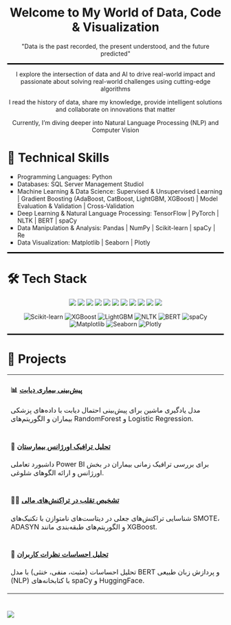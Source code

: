 <h1 align="center"> Welcome to My World of Data, Code & Visualization </h1>

<p align="center"> "Data is the past recorded, the present understood, and the future predicted" </p>

<hr style="height: 3px; background-color: black; border: none;">

<p align="center">  I explore the intersection of data and AI to drive real-world impact and passionate about solving real-world challenges using cutting-edge algorithms </p>

<p align="center">  I read the history of data, share my knowledge, provide intelligent solutions and collaborate on innovations that matter </p>

<p align="center">  Currently, I’m diving deeper into Natural Language Processing (NLP) and Computer Vision </p>

<h1 align="left"> 🧠 Technical Skills </h1>
<p align="left">
<ul style="list-style-type: square;">
  <li> Programming Languages: Python </li>
  <li> Databases: SQL Server Management StudioI </li>
  <li> Machine Learning & Data Science: Supervised & Unsupervised Learning | Gradient Boosting (AdaBoost, CatBoost, LightGBM, XGBoost) | Model Evaluation & Validation | Cross-Validation </li>
  <li> Deep Learning & Natural Language Processing: TensorFlow | PyTorch | NLTK | BERT | spaCy </li>
  <li> Data Manipulation & Analysis: Pandas | NumPy | Scikit-learn | spaCy | Re </li>
  <li> Data Visualization: Matplotlib | Seaborn | Plotly </li>
</ul>

<hr style="height: 3px; background-color: black; border: none;">

<h1 align="left"> 🛠️ Tech Stack </h1>
<p align="center">
  <img src="https://img.icons8.com/?size=100&id=9OGIyU8hrxW5&format=png&color=000000"/>
  <img src="https://img.icons8.com/?size=100&id=117121&format=png&color=000000"/>
  <img src="https://img.icons8.com/?size=100&id=13441&format=png&color=000000"/>
  <img src="https://img.icons8.com/?size=100&id=aR9CXyMagKIS&format=png&color=000000"/>
  <img src="https://img.icons8.com/?size=100&id=n3QRpDA7KZ7P&format=png&color=000000"/>
  <img src="https://img.icons8.com/?size=100&id=O6SWwpPIM0GB&format=png&color=000000"/>
  <img src="https://img.icons8.com/?size=100&id=xSkewUSqtErH&format=png&color=000000"/>
  <img src="https://img.icons8.com/?size=100&id=laYYF3dV0Iew&format=png&color=000000"/>
  <img src="https://img.icons8.com/?size=100&id=lOqoeP2Zy02f&format=png&color=000000"/>
  <img src="https://img.icons8.com/?size=100&id=Ny0t2MYrJ70p&format=png&color=000000"/>
  <img src="https://img.icons8.com/?size=100&id=13654&format=png&color=000000"/>
</p>
<p align="center">
  <img src="https://img.shields.io/badge/Scikit--learn-F7931E?style=for-the-badge&logo=scikit-learn&logoColor=white" alt="Scikit-learn"/>
  <img src="https://img.shields.io/badge/XGBoost-FF6600?style=for-the-badge&logo=xgboost&logoColor=white" alt="XGBoost"/>
  <img src="https://img.shields.io/badge/LightGBM-000000?style=for-the-badge&logo=lightgbm&logoColor=white" alt="LightGBM"/>
  <img src="https://img.shields.io/badge/NLTK-9FCC00?style=for-the-badge&logo=nltk&logoColor=white" alt="NLTK"/>
  <img src="https://img.shields.io/badge/BERT-005571?style=for-the-badge&logo=bert&logoColor=white" alt="BERT"/>
  <img src="https://img.shields.io/badge/spaCy-09A3D5?style=for-the-badge&logo=spacy&logoColor=white" alt="spaCy"/>
  <img src="https://img.shields.io/badge/Matplotlib-11557C?style=for-the-badge&logo=matplotlib&logoColor=white" alt="Matplotlib"/>
  <img src="https://img.shields.io/badge/Seaborn-4B8BBE?style=for-the-badge&logo=python&logoColor=white" alt="Seaborn"/>
  <img src="https://img.shields.io/badge/Plotly-3F4F75?style=for-the-badge&logo=plotly&logoColor=white" alt="Plotly"/>
</p>

<hr style="height: 3px; background-color: black; border: none;">

<h1 align="left"> 🚀 Projects </h1>
<p align="left">
<table>
  <tr>
    <td>
      <h4>📊 <a href="https://github.com/username/diabetes-prediction" target="_blank">پیش‌بینی بیماری دیابت</a></h4>
      <p>مدل یادگیری ماشین برای پیش‌بینی احتمال دیابت با داده‌های پزشکی بیماران و الگوریتم‌های RandomForest و Logistic Regression.</p>
    </td>
  </tr>
  <tr>
    <td>
      <h4>🏥 <a href="https://github.com/username/emergency-dashboard" target="_blank">تحلیل ترافیک اورژانس بیمارستان</a></h4>
      <p>داشبورد تعاملی Power BI برای بررسی ترافیک زمانی بیماران در بخش اورژانس و ارائه الگوهای شلوغی.</p>
    </td>
  </tr>
  <tr>
    <td>
      <h4>🕵️‍♂️ <a href="https://github.com/username/fraud-detection" target="_blank">تشخیص تقلب در تراکنش‌های مالی</a></h4>
      <p>شناسایی تراکنش‌های جعلی در دیتاست‌های نامتوازن با تکنیک‌های SMOTE، ADASYN و الگوریتم‌های طبقه‌بندی مانند XGBoost.</p>
    </td>
  </tr>
  <tr>
    <td>
      <h4>💬 <a href="https://github.com/username/sentiment-analysis-nlp" target="_blank">تحلیل احساسات نظرات کاربران</a></h4>
      <p>تحلیل احساسات (مثبت، منفی، خنثی) با مدل BERT و پردازش زبان طبیعی (NLP) با کتابخانه‌های spaCy و HuggingFace.</p>
    </td>
  </tr>
</table>

# <a href="https://github.com/username/project" target="_blank">
#  <img src="https://img.shields.io/badge/View%20on-GitHub-black?logo=github" />
# </a>


